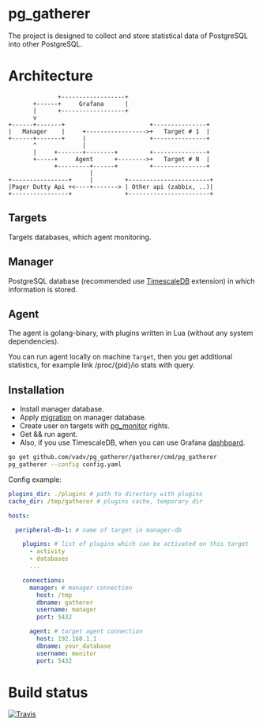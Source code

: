 # pg_gatherer

The project is designed to collect and store statistical data of PostgreSQL into other PostgreSQL.

# Architecture

```
              +------------------+
       +------+     Grafana      |
       |      +------------------+
       v
+------+-------+                        +---------------+
|   Manager    |     +----------------->+   Target # 1  |
+------+-------+     |                  +---------------+
       ^             |
       |     +-------+--------+         +---------------+
       +-----+     Agent      +-------->+   Target # N  |
             +---------+------+         +---------------+
                       |
+----------------+     |         +-----------------------+
|Pager Dutty Api +<----+-------> | Other api (zabbix, ..)|
+----------------+               +-----------------------+
```

## Targets

Targets databases, which agent monitoring.

## Manager

PostgreSQL database (recommended use [TimescaleDB](https://docs.timescale.com/latest/introduction) extension) in which information is stored.

## Agent

The agent is golang-binary, with plugins written in Lua (without any system dependencies).

You can run agent locally on machine `Target`,
then you get additional statistics, for example link /proc/{pid}/io stats with query.

## Installation

* Install manager database.
* Apply [migration](/schema/schema.sql) on manager database.
* Create user on targets with [pg_monitor](https://www.postgresql.org/docs/10/default-roles.html) rights.
* Get && run agent.
* Also, if you use TimescaleDB, when you can use Grafana [dashboard](/grafana).

```bash
go get github.com/vadv/pg_gatherer/gatherer/cmd/pg_gatherer
pg_gatherer --config config.yaml
```

Config example:

```yaml
plugins_dir: ./plugins # path to directory with plugins
cache_dir: /tmp/gatherer # plugins cache, temporary dir

hosts:

  peripheral-db-1: # name of target in manager-db

    plugins: # list of plugins which can be activated on this target
      - activity
      - databases
      ...

    connections:
      manager: # manager connection
        host: /tmp
        dbname: gatherer
        username: manager
        port: 5432

      agent: # target agent connection
        host: 192.168.1.1
        dbname: your_database
        username: monitor
        port: 5432
```

# Build status

[![Travis](https://travis-ci.org/vadv/pg_gatherer.svg)](https://travis-ci.org/vadv/pg_gatherer)